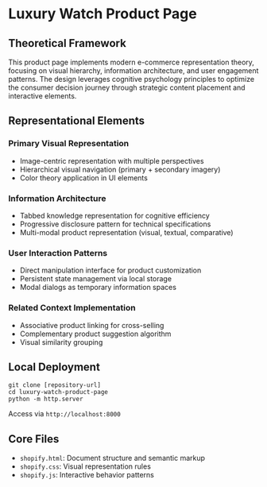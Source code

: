 # Luxury Watch Product Page

## Theoretical Framework
This product page implements modern e-commerce representation theory, focusing on visual hierarchy, information architecture, and user engagement patterns. The design leverages cognitive psychology principles to optimize the consumer decision journey through strategic content placement and interactive elements.

## Representational Elements

### Primary Visual Representation
- Image-centric representation with multiple perspectives
- Hierarchical visual navigation (primary + secondary imagery)
- Color theory application in UI elements

### Information Architecture
- Tabbed knowledge representation for cognitive efficiency
- Progressive disclosure pattern for technical specifications
- Multi-modal product representation (visual, textual, comparative)

### User Interaction Patterns
- Direct manipulation interface for product customization
- Persistent state management via local storage
- Modal dialogs as temporary information spaces

### Related Context Implementation
- Associative product linking for cross-selling
- Complementary product suggestion algorithm
- Visual similarity grouping

## Local Deployment

```
git clone [repository-url]
cd luxury-watch-product-page
python -m http.server
```

Access via `http://localhost:8000`

## Core Files
- `shopify.html`: Document structure and semantic markup
- `shopify.css`: Visual representation rules
- `shopify.js`: Interactive behavior patterns
